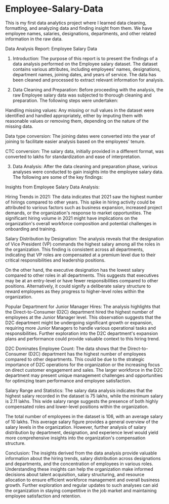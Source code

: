 # Employee-Salary-Data
This is my first data analytics project where I learned data cleaning, formatting, and analyzing data and finding insight from them. 
We have employee names, salaries, designations, departments, and other related information in the raw data.  

Data Analysis Report: Employee Salary Data

1. Introduction:
The purpose of this report is to present the findings of a data analysis performed on the Employee salary dataset. The dataset contains various attributes, including employees' names, designations, department names, joining dates, and years of service. The data has been cleaned and processed to extract relevant information for analysis.

2. Data Cleaning and Preparation:
Before proceeding with the analysis, the raw Employee salary data was subjected to thorough cleaning and preparation. The following steps were undertaken:

Handling missing values: Any missing or null values in the dataset were identified and handled appropriately, either by imputing them with reasonable values or removing them, depending on the nature of the missing data.


Data type conversion: The joining dates were converted into the year of joining to facilitate easier analysis based on the employees' tenure.

CTC conversion: The salary data, initially provided in a different format, was converted to lakhs for standardization and ease of interpretation.

3. Data Analysis:
After the data cleaning and preparation phase, various analyses were conducted to gain insights into the employee salary data. The following are some of the key findings:

Insights from Employee Salary Data Analysis:

Hiring Trends in 2021:
The data indicates that 2021 saw the highest number of hirings compared to other years. This spike in hiring activity could be attributed to various factors such as business expansion, increased project demands, or the organization's response to market opportunities. The significant hiring volume in 2021 might have implications on the organization's overall workforce composition and potential challenges in onboarding and training.

Salary Distribution by Designation:
The analysis reveals that the designation of Vice President (VP) commands the highest salary among all the roles in the organization. This finding is consistent across all departments, indicating that VP roles are compensated at a premium level due to their critical responsibilities and leadership positions.

On the other hand, the executive designation has the lowest salary compared to other roles in all departments. This suggests that executives may be at an entry-level or have fewer responsibilities compared to other positions. Alternatively, it could signify a deliberate salary structure to reward employees as they progress to higher-level roles within the organization.

Popular Department for Junior Manager Hires:
The analysis highlights that the Direct-to-Consumer (D2C) department hired the highest number of employees at the Junior Manager level. This observation suggests that the D2C department might be undergoing significant growth or expansion, requiring more Junior Managers to handle various operational tasks and responsibilities. Further exploration into the D2C department's expansion plans and performance could provide valuable context to this hiring trend.

D2C Dominates Employee Count:
The data shows that the Direct-to-Consumer (D2C) department has the highest number of employees compared to other departments. This could be due to the strategic importance of D2C operations for the organization or the increasing focus on direct customer engagement and sales. The larger workforce in the D2C department may present unique management challenges and opportunities for optimizing team performance and employee satisfaction.

Salary Range and Statistics:
The salary data analysis indicates that the highest salary recorded in the dataset is 75 lakhs, while the minimum salary is 2.11 lakhs. This wide salary range suggests the presence of both highly compensated roles and lower-level positions within the organization.

The total number of employees in the dataset is 106, with an average salary of 10 lakhs. This average salary figure provides a general overview of the salary levels in the organization. However, further analysis of salary distribution by department, designation, and experience level would yield more comprehensive insights into the organization's compensation structure.

Conclusion:
The insights derived from the data analysis provide valuable information about the hiring trends, salary distribution across designations and departments, and the concentration of employees in various roles. Understanding these insights can help the organization make informed decisions about talent acquisition, salary structuring, and resource allocation to ensure efficient workforce management and overall business growth. Further exploration and regular updates to such analyses can aid the organization in staying competitive in the job market and maintaining employee satisfaction and retention.


